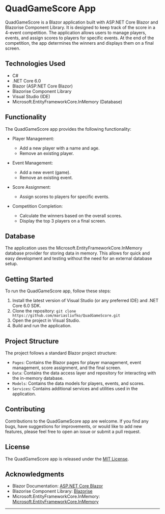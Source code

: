 
# QuadGameScore App

QuadGameScore is a Blazor application built with ASP.NET Core Blazor and Blazorise Component Library. It is designed to keep track of the score in a 4-event competition. The application allows users to manage players, events, and assign scores to players for specific events. At the end of the competition, the app determines the winners and displays them on a final screen.

## Technologies Used

- C#
- .NET Core 6.0
- Blazor (ASP.NET Core Blazor)
- Blazorise Component Library
- Visual Studio (IDE)
- Microsoft.EntityFrameworkCore.InMemory (Database)

## Functionality

The QuadGameScore app provides the following functionality:

- Player Management:
  - Add a new player with a name and age.
  - Remove an existing player.

- Event Management:
  - Add a new event (game).
  - Remove an existing event.

- Score Assignment:
  - Assign scores to players for specific events.

- Competition Completion:
  - Calculate the winners based on the overall scores.
  - Display the top 3 players on a final screen.

## Database

The application uses the Microsoft.EntityFrameworkCore.InMemory database provider for storing data in memory. This allows for quick and easy development and testing without the need for an external database setup.

## Getting Started

To run the QuadGameScore app, follow these steps:

1. Install the latest version of Visual Studio (or any preferred IDE) and .NET Core 6.0 SDK.
2. Clone the repository: `git clone https://github.com/mariasliufko/QuadGameScore.git`
3. Open the project in Visual Studio.
4. Build and run the application.

## Project Structure

The project follows a standard Blazor project structure:

- `Pages`: Contains the Blazor pages for player management, event management, score assignment, and the final screen.
- `Data`: Contains the data access layer and repository for interacting with the in-memory database.
- `Models`: Contains the data models for players, events, and scores.
- `Services`: Contains additional services and utilities used in the application.

## Contributing

Contributions to the QuadGameScore app are welcome. If you find any bugs, have suggestions for improvements, or would like to add new features, please feel free to open an issue or submit a pull request.

## License

The QuadGameScore app is released under the [MIT License](https://opensource.org/licenses/MIT).

## Acknowledgments

- Blazor Documentation: [ASP.NET Core Blazor](https://docs.microsoft.com/en-us/aspnet/core/blazor/)
- Blazorise Component Library: [Blazorise](https://blazorise.com/)
- Microsoft.EntityFrameworkCore.InMemory: [Microsoft.EntityFrameworkCore.InMemory](https://www.nuget.org/packages/Microsoft.EntityFrameworkCore.InMemory)

---

